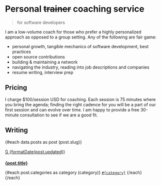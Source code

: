 <script>
    export let data;

	function formatDate(date) {
		return new Intl.DateTimeFormat(undefined, {
			dateStyle: 'medium'
		}).format(new Date(`${date}T00:00:00`));
	}
</script>

# Personal ~~trainer~~ coaching service

> for software developers

I am a low-volume coach for those who prefer a highly personalized approach as opposed to a group setting.
Any of the following are fair game:

- personal growth, tangible mechanics of software development, best practices
- open source contributions
- building & maintaining a network
- navigating the industry, reading into job descriptions and companies
- resume writing, interview prep

## Pricing

I charge $100/session USD for coaching.
Each session is 75 minutes where you bring the agenda;
finding the right cadence for you will be a part of our first session and can evolve over time.
I am happy to provide a free 30-minute consultation to see if we are a good fit.

## Writing

{#each data.posts as post (post.slug)}
<div>
<a href="/learning/{post.slug}" class="link-decoration-none">
<p class="subdued m-0">
🔃
{formatDate(post.updated)}
</p>
<p class="my-1"><strong>{post.title}</strong></p>
</a>
<div class="mx-auto my-4 flex gap-4">
{#each post.categories as category (category)}
<a href="/learning/category/{category}"><code>#{category}</code></a>
{/each}
</div>
</div>
{/each}
